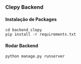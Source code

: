 ### Clepy Backend


#### Instalação de Packages

```
cd backend_clepy
pip install -r requirements.txt
```

#### Rodar Backend
```
python manage.py runserver
```


